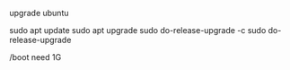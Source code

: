 upgrade ubuntu


sudo apt update
sudo apt upgrade
sudo do-release-upgrade -c
sudo do-release-upgrade 

/boot need 1G
